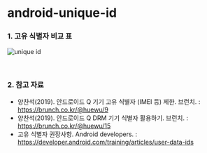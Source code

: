 # android-unique-id

### 1. 고유 식별자 비교 표 

![unique id](https://user-images.githubusercontent.com/50819260/103494322-a7e8e700-4e79-11eb-8c12-843d4a591126.png)

<br>

### 2. 참고 자료 
* 양찬석(2019). 안드로이드 Q 기기 고유 식별자 (IMEI 등) 제한. 브런치. : https://brunch.co.kr/@huewu/9 
* 양찬석(2019). 안드로이드 Q DRM 기기 식별자 활용하기. 브런치. : https://brunch.co.kr/@huewu/15
* 고유 식별자 권장사항. Android developers. : https://developer.android.com/training/articles/user-data-ids

